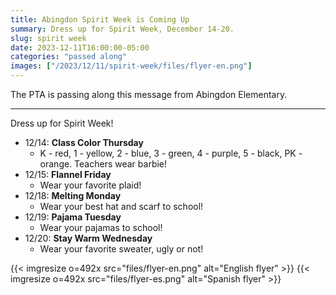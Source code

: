 ```yaml
--- 
title: Abingdon Spirit Week is Coming Up
summary: Dress up for Spirit Week, December 14-20.
slug: spirit week
date: 2023-12-11T16:00:00-05:00
categories: "passed along"
images: ["/2023/12/11/spirit-week/files/flyer-en.png"]
---
```


The PTA is passing along this message from Abingdon Elementary.

---

Dress up for Spirit Week!

- 12/14: **Class Color Thursday**
    - K - red, 1 - yellow, 2 - blue, 3 - green, 4 - purple, 5 - black, PK - orange. Teachers wear barbie!
- 12/15: **Flannel Friday**
    - Wear your favorite plaid!
- 12/18: **Melting Monday**
    - Wear your best hat and scarf to school!
- 12/19: **Pajama Tuesday**
    - Wear your pajamas to school!
- 12/20: **Stay Warm Wednesday**
    - Wear your favorite sweater, ugly or not!

{{< imgresize o=492x src="files/flyer-en.png" alt="English flyer" >}}
{{< imgresize o=492x src="files/flyer-es.png" alt="Spanish flyer" >}}